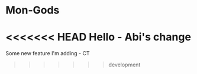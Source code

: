 # Mon-Gods

<<<<<<< HEAD
Hello - Abi's change
=======
Some new feature I'm adding - CT
>>>>>>> development
